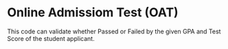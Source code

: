 # Online Admissiom Test (OAT)
This code can validate whether Passed or Failed by the given GPA and Test Score of the student applicant.